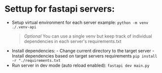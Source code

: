 # Settup for fastapi servers:

- Setup virtual environment for each server
  example:
  `python -m venv ./.venv-api`
  > _Optional_ You can use a single venv but keep track of individual dependencies in each server's requirements.txt
- Install dependencies: - Change current directory to the target server - Install dependencies based on target servers requirements
  `pip install -r "./requirements.txt`
- Run server in dev mode (auto reload enabled):
  `fastapi dev main.py`
